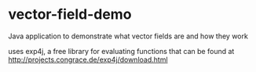 # vector-field-demo
Java application to demonstrate what vector fields are and how they work

uses exp4j, a free library for evaluating functions that can be found at http://projects.congrace.de/exp4j/download.html
